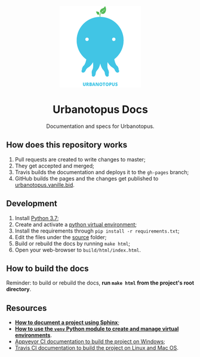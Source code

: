 <p align='center'>
  <a href='https://urbanotopus.vanille.bid/'>
    <img alt='logo' src='source/sphinx_static/images/octopus.png'/>
  </a>
</p>

<h1 align='center'>Urbanotopus Docs</h1>
<p align='center'>Documentation and specs for Urbanotopus.</p>


## How does this repository works
1. Pull requests are created to write changes to master;
1. They get accepted and merged;
1. Travis builds the documentation and deploys it to the `gh-pages` branch;
1. GitHub builds the pages and the changes get published to [urbanotopus.vanille.bid](https://urbanotopus.vanille.bid).


## Development

1. Install [Python 3.7](https://www.python.org/downloads/release/python-337/);
1. Create and activate a [python virtual environment](https://docs.python.org/3/library/venv.html);
1. Install the requirements through `pip install -r requirements.txt`;
1. Edit the files under the [source](source/) folder;
1. Build or rebuild the docs by running `make html`;
1. Open your web-browser to `build/html/index.html`.


## How to build the docs
Reminder: to build or rebuild the docs, 
**run `make html` from the project's root directory**.


## Resources
- [**How to document a project using Sphinx**](https://pythonhosted.org/an_example_pypi_project/sphinx.html#restructured-text-rest-resources);
- [**How to use the `venv` Python module to create and manage virtual environments**](https://docs.python.org/3/library/venv.html).
- [Appveyor CI documentation to build the project on Windows](https://www.appveyor.com/docs/);
- [Travis CI documentation to build the project on Linux and Mac OS](https://docs.travis-ci.com/).
